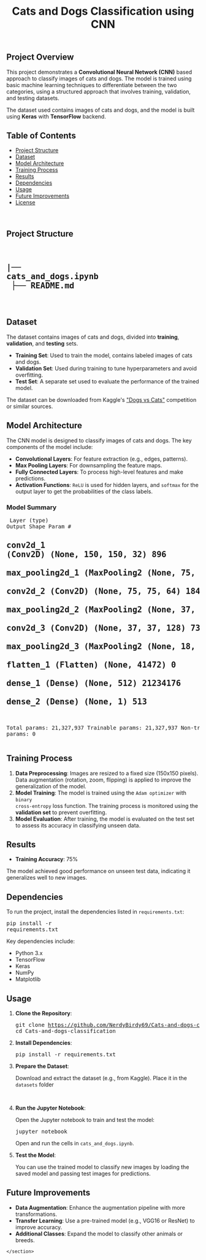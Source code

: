 
<header>
    <h1>Cats and Dogs Classification using CNN</h1>
</header>

<div class="container">
    <section>
        <h2>Project Overview</h2>
        <p>This project demonstrates a <strong>Convolutional Neural Network (CNN)</strong> based approach to classify images of cats and dogs. The model is trained using basic machine learning techniques to differentiate between the two categories, using a structured approach that involves training, validation, and testing datasets.</p>
        <p>The dataset used contains images of cats and dogs, and the model is built using <strong>Keras</strong> with <strong>TensorFlow</strong> backend.</p>
    </section>
</div>
    <section>
        <h2>Table of Contents</h2>
        <ul>
            <li><a href="#project-structure">Project Structure</a></li>
            <li><a href="#dataset">Dataset</a></li>
            <li><a href="#model-architecture">Model Architecture</a></li>
            <li><a href="#training-process">Training Process</a></li>
            <li><a href="#results">Results</a></li>
            <li><a href="#dependencies">Dependencies</a></li>
            <li><a href="#usage">Usage</a></li>
            <li><a href="#future-improvements">Future Improvements</a></li>
            <li><a href="#license">License</a></li>
        </ul>
    </section>
<br>
    <section id="project-structure">
        <h2>Project Structure</h2>
        <pre>

|── cats_and_dogs.ipynb<br>
├── README.md<br>
        </pre>
    </section>
    <section id="dataset">
        <h2>Dataset</h2>
        <p>The dataset contains images of cats and dogs, divided into <strong>training</strong>, <strong>validation</strong>, and <strong>testing</strong> sets.</p>
        <ul>
            <li><strong>Training Set</strong>: Used to train the model, contains labeled images of cats and dogs.</li>
            <li><strong>Validation Set</strong>: Used during training to tune hyperparameters and avoid overfitting.</li>
            <li><strong>Test Set</strong>: A separate set used to evaluate the performance of the trained model.</li>
        </ul>
        <p>The dataset can be downloaded from Kaggle's <a href="https://www.kaggle.com/c/dogs-vs-cats/data" target="_blank">"Dogs vs Cats"</a> competition or similar sources.</p>
    </section>
    <section id="model-architecture">
        <h2>Model Architecture</h2>
        <p>The CNN model is designed to classify images of cats and dogs. The key components of the model include:</p>
        <ul>
            <li><strong>Convolutional Layers</strong>: For feature extraction (e.g., edges, patterns).</li>
            <li><strong>Max Pooling Layers</strong>: For downsampling the feature maps.</li>
            <li><strong>Fully Connected Layers</strong>: To process high-level features and make predictions.</li>
            <li><strong>Activation Functions</strong>: <code>ReLU</code> is used for hidden layers, and <code>softmax</code> for the output layer to get the probabilities of the class labels.</li>
        </ul>
        <h3>Model Summary</h3>
        <pre>
Layer (type)                Output Shape              Param #   
=================================================================
conv2d_1 (Conv2D)           (None, 150, 150, 32)       896       
max_pooling2d_1 (MaxPooling2 (None, 75, 75, 32)        0         
conv2d_2 (Conv2D)           (None, 75, 75, 64)        18496     
max_pooling2d_2 (MaxPooling2 (None, 37, 37, 64)        0         
conv2d_3 (Conv2D)           (None, 37, 37, 128)       73856      
max_pooling2d_3 (MaxPooling2 (None, 18, 18, 128)       0         
flatten_1 (Flatten)         (None, 41472)              0         
dense_1 (Dense)             (None, 512)               21234176   
dense_2 (Dense)             (None, 1)                 513       
=================================================================
Total params: 21,327,937
Trainable params: 21,327,937
Non-trainable params: 0
        </pre>
    </section>
    <section id="training-process">
        <h2>Training Process</h2>
        <ol>
            <li><strong>Data Preprocessing</strong>: Images are resized to a fixed size (150x150 pixels). Data augmentation (rotation, zoom, flipping) is applied to improve the generalization of the model.</li>
            <li><strong>Model Training</strong>: The model is trained using the <code>Adam optimizer</code> with <code>binary cross-entropy</code> loss function. The training process is monitored using the <strong>validation set</strong> to prevent overfitting.</li>
            <li><strong>Model Evaluation</strong>: After training, the model is evaluated on the test set to assess its accuracy in classifying unseen data.</li>
        </ol>
    </section>
    <section id="results">
        <h2>Results</h2>
        <ul>
            <li><strong>Training Accuracy</strong>: 75%</li>
        </ul>
        <p>The model achieved good performance on unseen test data, indicating it generalizes well to new images.</p>
    </section>
    <section id="dependencies">
        <h2>Dependencies</h2>
        <p>To run the project, install the dependencies listed in <code>requirements.txt</code>:</p>
        <pre>pip install -r requirements.txt</pre>
        <p>Key dependencies include:</p>
        <ul>
            <li>Python 3.x</li>
            <li>TensorFlow</li>
            <li>Keras</li>
            <li>NumPy</li>
            <li>Matplotlib</li>
        </ul>
    </section>
    <section id="usage">
        <h2>Usage</h2>
        <ol>
            <li><strong>Clone the Repository</strong>:
                <pre>git clone https://github.com/NerdyBirdy69/Cats-and-dogs-classification.git
cd Cats-and-dogs-classification</pre>
            </li>
            <li><strong>Install Dependencies</strong>:
                <pre>pip install -r requirements.txt</pre>
            </li>
            <li><strong>Prepare the Dataset</strong>:
                <p>Download and extract the dataset (e.g., from Kaggle). Place it in the <code>datasets</code> folder</p>
                <pre>
                </pre>
            </li>
            <li><strong>Run the Jupyter Notebook</strong>:
                <p>Open the Jupyter notebook to train and test the model:</p>
                <pre>jupyter notebook</pre>
                <p>Open and run the cells in <code>cats_and_dogs.ipynb</code>.</p>
            </li>
            <li><strong>Test the Model</strong>:
                <p>You can use the trained model to classify new images by loading the saved model and passing test images for predictions.</p>
            </li>
        </ol>
    </section>
    <section id="future-improvements">
        <h2>Future Improvements</h2>
        <ul>
            <li><strong>Data Augmentation</strong>: Enhance the augmentation pipeline with more transformations.</li>
            <li><strong>Transfer Learning</strong>: Use a pre-trained model (e.g., VGG16 or ResNet) to improve accuracy.</li>
            <li><strong>Additional Classes</strong>: Expand the model to classify other animals or breeds.</li>
        </ul>
    </section>
        
    </section>
</div>

</body>
</html>
